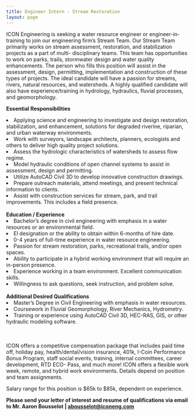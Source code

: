 ```yaml
---
title: Engineer Intern - Stream Restoration
layout: page
---
```

ICON Engineering is seeking a water resource engineer or engineer-in-training to join our engineering
firm’s Stream Team. Our Stream Team primarily works on stream assessment, restoration, and stabilization projects as a part of multi-
disciplinary teams. This team has opportunities to work on parks, trails, stormwater design and water quality enhancements. The
person who fills this position will assist in the assessment, design, permitting, implementation and construction of these types of
projects. The ideal candidate will have a passion for streams, rivers, natural resources, and watersheds. A highly qualified candidate
will also have experience/training in hydrology, hydraulics, fluvial processes, and geomorphology.

<b>Essential Responsibilities</b>
<li>Applying science and engineering to investigate and design restoration, stabilization, and enhancement, solutions for
degraded riverine, riparian, and urban waterway environments.</li>
<li>Work with surveyors, landscape architects, planners, ecologists and others to deliver high quality project solutions.</li>
<li>Assess the hydrologic characteristics of watersheds to assess flow regime.</li>
<li>Model hydraulic conditions of open channel systems to assist in assessment, design and permitting.</li>
<li>Utilize AutoCAD Civil 3D to develop innovative construction drawings.</li>
<li>Prepare outreach materials, attend meetings, and present technical information to clients.</li>
<li>Assist with construction services for stream, park, and trail improvements. This includes a field presence.</li>

<br>
<b>Education / Experience</b>

<li>Bachelor’s degree in civil engineering with emphasis in a water resources or an environmental field.</li>
<li>EI designation or the ability to obtain within 6-months of hire date.</li>
<li>0-4 years of full-time experience in water resource engineering.</li>
<li>Passion for stream restoration, parks, recreational trails, and/or open spaces.</li>
<li>Ability to participate in a hybrid working environment that will require an in-person presence.</li>
<li>Experience working in a team environment. Excellent communication skills.</li>
<li>Willingness to ask questions, seek instruction, and problem solve.</li>

<br>
<b> Additional Desired Qualifications </b>
<li>Master’s Degree in Civil Engineering with emphasis in water resources.</li>
<li>Coursework in Fluvial Geomorphology, River Mechanics, Hydrometry.</li>
<li>Training or experience using AutoCAD Civil 3D, HEC-RAS, GIS, or other hydraulic modeling software.</li>


<br>
<br>

ICON offers a competitive compensation package that includes paid time off, holiday pay, health/dental/vision insurance,
401k, I-Coin Performance Bonus Program, staff social events, training, internal committees, career development, RTD ECO-
Pass, and much more! ICON offers a flexible work week, remote, and hybrid work environments. Details depend on position and team assignments.

Salary range for this position is $65k to $85k, dependent on experience.

<b>Please send your letter of interest and resume of qualifications via email to
Mr. Aaron Bousselot | <abousselot@iconeng.com></b>

